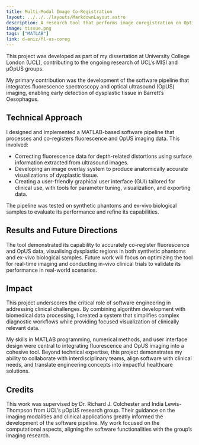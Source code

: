 ```yaml
---
title: Multi-Modal Image Co-Registration
layout: ../../../layouts/MarkdownLayout.astro
description: A research tool that performs image coregistration on Optical Ultrasound and fluorescence spectroscopy data to highlight dysplastic tissue.
image: tissue.png
tags: ["MATLAB"]
link: d-eniz/fl-us-coreg
---
```


This project was developed as part of my dissertation at University College London (UCL), contributing to the ongoing research of UCL’s MISI and µOpUS groups.

My primary contribution was the development of the software pipeline that integrates fluorescence spectroscopy and optical ultrasound (OpUS) imaging, enabling early detection of dysplastic tissue in Barrett’s Oesophagus.

## Technical Approach

I designed and implemented a MATLAB-based software pipeline that processes and co-registers fluorescence and OpUS imaging data. This involved:

- Correcting fluorescence data for depth-related distortions using surface information extracted from ultrasound images.
- Developing an image overlay system to produce anatomically accurate visualizations of dysplastic tissue.
- Creating a user-friendly graphical user interface (GUI) tailored for clinical use, with tools for parameter tuning, visualization, and exporting data.

The pipeline was tested on synthetic phantoms and ex-vivo biological samples to evaluate its performance and refine its capabilities.

## Results and Future Directions

The tool demonstrated its capability to accurately co-register fluorescence and OpUS data, visualising dysplastic regions in both synthetic phantoms and ex-vivo biological samples. Future work will focus on optimizing the tool for real-time imaging and conducting in-vivo clinical trials to validate its performance in real-world scenarios.

## Impact

This project underscores the critical role of software engineering in addressing clinical challenges. By combining algorithm development with biomedical data processing, I created a system that simplifies complex diagnostic workflows while providing focused visualization of clinically relevant data.

My skills in MATLAB programming, numerical methods, and user interface design were central to integrating fluorescence and OpUS imaging into a cohesive tool. Beyond technical expertise, this project demonstrates my ability to collaborate with interdisciplinary teams, align software with clinical needs, and translate engineering concepts into impactful healthcare solutions.

## Credits

This work was supervised by Dr. Richard J. Colchester and India Lewis-Thompson from UCL’s µOpUS research group. Their guidance on the imaging modalities and clinical applications greatly informed the development of the software pipeline. My work focused on the computational aspects, aligning the software functionalities with the group’s imaging research.